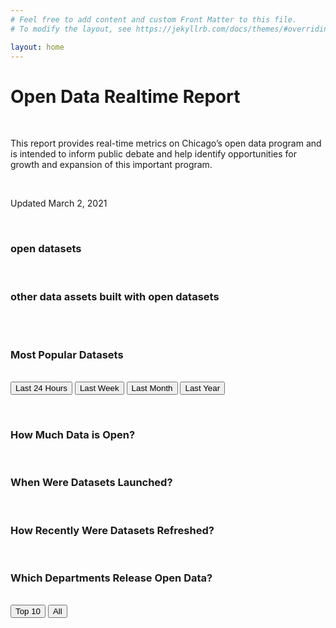 ```yaml
---
# Feel free to add content and custom Front Matter to this file.
# To modify the layout, see https://jekyllrb.com/docs/themes/#overriding-theme-defaults

layout: home
---
```


<div class="container"> 


<h1>Open Data Realtime Report</h1>
<br>
<p>This report provides real-time metrics on Chicago’s open data program and is intended to inform public debate and help identify opportunities for growth and expansion of this important program.</p>
<br>
<p>Updated March 2, 2021</p>
<br>
<h3><a id="dataset"></a> open datasets</h3> 
<br>
<h3><a id="otherAssets"></a> other data assets built with open datasets</h3> 
<br>
<canvas id="catalogChart" width="200" height="100"></canvas>
<br>	

<h3>Most Popular Datasets</h3>
<br>
<button id="last24">Last 24 Hours</button>
<button id="lastWeek">Last Week</button>
<button id="lastMonth">Last Month</button>
<button id="lastYear">Last Year</button>

<canvas id="lastChart" width="200" height="100"></canvas>
<br>

<h3>How Much Data is Open?</h3>

<canvas id="rowHistoryChart" width="200" height="100"></canvas>
<br>

<h3>When Were Datasets Launched?</h3>

<canvas id="launchedChart" width="200" height="100"></canvas>
<br>

<h3>How Recently Were Datasets Refreshed?</h3>

<canvas id="updatedChart" width="200" height="100"></canvas>
<br>

<h3>Which Departments Release Open Data?</h3>
<br>
<button id="top10">Top 10</button>
<button id="all">All</button>

<canvas id="deptCountsChart" width="200" height="100"></canvas>
<br>

<script src="https://cdnjs.cloudflare.com/ajax/libs/Chart.js/2.9.4/Chart.bundle.min.js
"></script>

<script>

var ctxCatalog = document.getElementById('catalogChart').getContext('2d');
var ctxLaunched = document.getElementById('launchedChart').getContext('2d');
var ctxUpdated = document.getElementById('updatedChart').getContext('2d');
var ctxDeptCounts = document.getElementById('deptCountsChart').getContext('2d');
//var ctxDeptVisitsDownloads = document.getElementById('deptVisitsDownloadsChart').getContext('2d');
//var ctxDeptRows = document.getElementById('deptRowsChart').getContext('2d');
var ctxRowHistory = document.getElementById('rowHistoryChart').getContext('2d');
var ctxLastChart = document.getElementById('lastChart').getContext('2d');


async function getData(address) {
  //const response = await fetch('https://data.cityofchicago.org/resource/2kfw-zvte.json?$select=date_trunc_ymd(start_time)%20as%20day,count(start_time)%20as%20count&$group=day')

  // catalog counts = https://data.cityofchicago.org/resource/ip5i-wfzw.json?$select=type,count(UID)%20as%20count&$where=audience=%27public%27&$group=type&$order=-count

  // public datasets launched = https://data.cityofchicago.org/resource/ip5i-wfzw.json?$select=date_trunc_ym(creation_date)%20as%20month,count(creation_date)%20as%20count&$group=month&$where=Audience=%22public%22&type=%27dataset%27&$order=month

  // public datasets last updated = https://data.cityofchicago.org/resource/ip5i-wfzw.json?$select=date_trunc_y(last_data_updated_date)%20as%20month,count(last_data_updated_date)%20as%20count&$group=month&$where=Audience=%22public%22&type=%27dataset%27&$order=month

  // all assets access counts = https://data.cityofchicago.org/resource/fbwj-4m2z.json?$select=date_trunc_ym(Timestamp)%20as%20month,count(Timestamp)%20as%20count&$group=month&$order=month

  // assets inventory visits + download by dept = https://data.cityofchicago.org/resource/ip5i-wfzw.json?$select=metadata_dataowner%20as%20department,sum(visits)%20as%20visits,sum(downloads)%20as%20downloads&$group=department

  // rows by department = https://data.cityofchicago.org/resource/ip5i-wfzw.json?$select=metadata_dataowner%20as%20department,sum(row_count)%20as%20count&$group=department&$where=Audience=%22public%22&type=%27dataset%27&$order=-count

  // row history by date = https://data.cityofchicago.org/resource/he44-gjvs.json?$select=inventory_date%20as%20date,sum(row_count)%20as%20count&$group=date&$where=type=%27dataset%27&audience=%27public%27

  // datasets by department = https://data.cityofchicago.org/resource/ip5i-wfzw.json?$select=metadata_dataowner%20as%20department,count(department)%20as%20count&$group=department&$where=Audience=%22public%22&type=%27dataset%27&$order=-count

  // relative as of 2/20 8pm UTC

  // top 10 last 24 hours = https://data.cityofchicago.org/resource/fbwj-4m2z.json?$select=asset_name%20as%20department,sum(value)%20as%20count&$group=department&$where=timestamp%3E%272021-02-18T21:00:00.000%27&$order=-count&$limit=10

  // top 10 last week = https://data.cityofchicago.org/resource/fbwj-4m2z.json?$select=asset_name%20as%20department,sum(value)%20as%20count&$group=department&$where=timestamp%3E%272021-02-13T21:00:00.000%27&$order=-count&$limit=10

  // top 10 last month = https://data.cityofchicago.org/resource/fbwj-4m2z.json?$select=asset_name%20as%20department,sum(value)%20as%20count&$group=department&$where=timestamp%3E%272021-01-20T21:00:00.000%27&$order=-count&$limit=10

  // top 10 last year = https://data.cityofchicago.org/resource/fbwj-4m2z.json?$select=asset_name%20as%20department,sum(value)%20as%20count&$group=department&$where=timestamp%3E%272020-02-20T21:00:00.000%27&$order=-count&$limit=10

  const response = await fetch(address)
  const data = await response.json();

  // needs to be generalized just for basic labels and counts, timeseries and department

  var labels = data.map(function(row) {
    if (row.month) {
      return new Date(row.month);
    } else if (row.date) {
      return new Date(row.date);
    } else if (row.department) {
      if(row.department.length > 50) {
        return row.department.substring(0,49);
      } else return row.department;
    }        
  })
  var counts = data.map(function(row) {
    if (row.visits) {
      return parseInt(row.visits) + parseInt(row.downloads);
    } else if (row.count) {
      return row.count;
    } else if (row.visits) {
      return row.visits + row.downloads
    }
  })
  return {labels, counts}
} 

async function makeChart(ctx,data,type,options,lbl) {
  if (type=='line') {
    background='rgba(148,159,177,0.2)' 
  } else background='#66ACD6'
  return new Chart(ctx, {
    type: type,
    data: {
      labels: data.labels,
      datasets: [{
        label: lbl,
        borderColor: '#66ACD6',
        backgroundColor: background,
        borderWidth: 2,
        pointRadius: 0,
        data: data.counts,
        lineTension: 0.1
      }]
    },
    options: options
  });
}


async function start(){
  const catalogData = await getData('/json/catalog-data.json')
  const launchedData = await getData('/json/launched-data.json')
  const updatedData = await getData('/json/updated-data.json')
  const deptCountsData = await getData('/json/department-counts.json')
  const deptCountsDataTop10 = await getData('/json/department-counts-top-10.json')
//  const deptVisitsDownloadsData = await getData('/json/department-visits-downloads.json')
//  const deptRowsData = await getData('/json/department-rows.json')
  const rowHistoryData = await getData('/json/row-history.json')
  const dept24hoursData = await getData('/json/24-hours.json')
  const deptWeekData = await getData('/json/week.json')
  const deptMonthData = await getData('/json/month.json')
  const deptYearData = await getData('/json/year.json')

  timeOptions = {
    tooltips: {
      callbacks: {
        label: function(tooltipItems, data) {
          const num = new Number(data.datasets[0].data[tooltipItems.index])
          return data.datasets[0].label + ": " + num.toLocaleString();
        }        
      }
    },
    scales: {
      xAxes: [{
        type: 'time',
        time: {
          unit: 'year' 
        },
        ticks: {
          autoSkip: false,
        }
      }],
      yAxes: [{
        ticks: {
          beginAtZero: true,
          callback: function(value, index, values) {
            return value.toLocaleString();
          }
        } 
      }]
    }
  }

  timeOptionsOffset = {
    tooltips: {
      callbacks: {
        label: function(tooltipItems, data) {
          const num = new Number(data.datasets[0].data[tooltipItems.index])
          return data.datasets[0].label + ": " + num.toLocaleString();
        }
      }
    },
    scales: {
      xAxes: [{
        type: 'time',
        time: {
          unit: 'year' 
        },
        offset: true,
        ticks: {
          autoSkip: false,
        }
      }],
      yAxes: [{
        ticks: {
          beginAtZero: true,
          callback: function(value, index, values) {
            return value.toLocaleString();
          }
        } 
      }]
    }
  }

  timeOptionsMonth = {
    tooltips: {
      callbacks: {
        label: function(tooltipItems, data) {
          const num = new Number(data.datasets[0].data[tooltipItems.index])
          return data.datasets[0].label + ": " + num.toLocaleString();
        }   
      }
    },
    scales: {
      xAxes: [{
        type: 'time',
        time: {
          unit: 'month' 
        },
        offset: true,
        ticks: {
          autoSkip: false,
        }
      }],
      yAxes: [{
        ticks: {
          beginAtZero: true,
          callback: function(value, index, values) {
            return value.toLocaleString();
          }
        } 
      }]
    }
  }

  categoryOptions = {
    tooltips: {
      callbacks: {
        label: function(tooltipItems, data) {
          const num = new Number(data.datasets[0].data[tooltipItems.index])
          return data.datasets[0].label + ": " + num.toLocaleString();
        }
      }
    },
    scales: {
      xAxes: [{
        categoryPercentage: 1.0,
        barPercentage: 1.0,
        ticks: {
          beginAtZero: true,
          callback: function(value, index, values) {
            return value.toLocaleString();
          }
        } 
      }]
    }
  }

  categoryOptionsVertical = {
    tooltips: {
      callbacks: {
        label: function(tooltipItems, data) {
          const num = new Number(data.datasets[0].data[tooltipItems.index])
          return data.datasets[0].label + ": " + num.toLocaleString();
        }
      }
    },
    scales: {
      xAxes: [{
        ticks: {
          beginAtZero: true,
          callback: function(value, index, values) {
            return value.toLocaleString();
          }
        } 
      }],
      yAxes: [{
        ticks: {
          callback: function(value, index, values) {
            return value.toLocaleString();
          }
        } 
      }]
    }
  }


  var catalogChart = makeChart(ctxCatalog, catalogData, 'bar', categoryOptionsVertical, 'Asset Count')
  var launchedChart = makeChart(ctxLaunched, launchedData, 'line', timeOptions, 'Public Datasets Launched')
  var updatedChart = makeChart(ctxUpdated, updatedData, 'bar', timeOptionsOffset, 'Datasets Refreshed') 
  var deptCountsChart = makeChart(ctxDeptCounts, deptCountsDataTop10, 'horizontalBar', categoryOptions, 'Public Datasets') 
//  makeChart(ctxDeptVisitsDownloads, deptVisitsDownloadsData, 'horizontalBar', categoryOptions, 'Public Dataset Visits and Downloads') 
//  makeChart(ctxDeptRows, deptRowsData, 'horizontalBar', categoryOptions, 'Public Dataset Row Counts') 
  var rowHistoryChart = makeChart(ctxRowHistory, rowHistoryData, 'line', timeOptionsMonth, 'Rows of Data')
  var lastChart = makeChart(ctxLastChart, dept24hoursData, 'horizontalBar', categoryOptions, 'Access Count - Last 24 hours')   

  document.getElementById('last24').addEventListener('click', function() {
    const update = () => {
      lastChart.then((lc) => {
        lc.data.labels = dept24hoursData.labels;
        lc.data.datasets.forEach((dataset) => {
          dataset.data = dept24hoursData.counts;
          dataset.label = "Access Count - Last 24 hours"
        });
        lc.update();
      });
    };
    update()
  });
  document.getElementById('lastWeek').addEventListener('click', function() {
    const update = () => {
      lastChart.then((lc) => {
        lc.data.labels = deptWeekData.labels;
        lc.data.datasets.forEach((dataset) => {
          dataset.data = deptWeekData.counts;
          dataset.label = "Access Count - Last Week"
        });
        lc.update();
      });
    };
    update()
  });

  document.getElementById('lastMonth').addEventListener('click', function() {
    const update = () => {
      lastChart.then((lc) => {
        lc.data.labels = deptMonthData.labels;
        lc.data.datasets.forEach((dataset) => {
          dataset.data = deptMonthData.counts;
          dataset.label = "Access Count - Last Month"
        });
        lc.update();
      });
    };
    update()
  });

  document.getElementById('lastYear').addEventListener('click', function() {
    const update = () => {
      lastChart.then((lc) => {
        lc.data.labels = deptYearData.labels;
        lc.data.datasets.forEach((dataset) => {
          dataset.data = deptYearData.counts;
          dataset.label = "Access Count - Last Year"
        });
        lc.update();
      });
    };
    update()
  });

  document.getElementById('top10').addEventListener('click', function() {
    const update = () => {
      deptCountsChart.then((dcc) => {
        dcc.data.labels = deptCountsDataTop10.labels;
        dcc.data.datasets.forEach((dataset) => {
          dataset.data = deptCountsDataTop10.counts;
          dataset.label = "Access Count - Last Year"
        });
        dcc.update();
      });
    };
    update()
  });

  document.getElementById('all').addEventListener('click', function() {
    const update = () => {
      deptCountsChart.then((dcc) => {
        dcc.data.labels = deptCountsData.labels;
        dcc.data.datasets.forEach((dataset) => {
          dataset.data = deptCountsData.counts;
          dataset.label = "Access Count - Last Year"
        });
        dcc.update();
      });
    };
    update()
  });

}

start()

</script>

<script>

async function getCurrentNumbers() {

  const response = await fetch('https://data.cityofchicago.org/resource/xzkq-xp2w.json?$select=avg(annual_salary)')

  const data = await response.json();
  
  avgSalary = data[0].avg_annual_salary;

  //  document.getElementById("dataset").innerHTML = avgSalary.substring(0,3);
  //  document.getElementById("otherAssets").innerHTML = Number(avgSalary.substring(0,5)).toLocaleString();
  document.getElementById("dataset").innerHTML = '551';
  document.getElementById("otherAssets").innerHTML = '13,950'
}

getCurrentNumbers()

</script>

</div>

